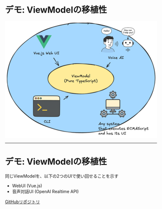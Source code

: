 # デモ: ViewModelの移植性

<Transform :scale="0.6">
  <img src="./.images/clean-architecture-demo.png" />
</Transform>

---

# デモ: ViewModelの移植性

同じViewModelを、以下の2つのUIで使い回せることを示す

- WebUI (Vue.js)
- 音声対話UI (OpenAI Realtime API)

[GitHubリポジトリ](https://github.com/dopenchills/note-viewmodel-demo-202502)
